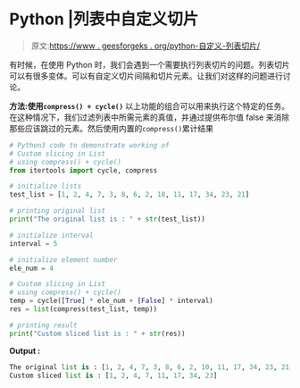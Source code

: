 # Python |列表中自定义切片

> 原文:[https://www . geesforgeks . org/python-自定义-列表切片/](https://www.geeksforgeeks.org/python-custom-slicing-in-list/)

有时候，在使用 Python 时，我们会遇到一个需要执行列表切片的问题。列表切片可以有很多变体。可以有自定义切片间隔和切片元素。让我们对这样的问题进行讨论。

**方法:使用`compress() + cycle()`**
以上功能的组合可以用来执行这个特定的任务。在这种情况下，我们过滤列表中所需元素的真值，并通过提供布尔值 false 来消除那些应该跳过的元素。然后使用内置的`compress()`累计结果

```py
# Python3 code to demonstrate working of
# Custom slicing in List
# using compress() + cycle()
from itertools import cycle, compress

# initialize lists
test_list = [1, 2, 4, 7, 3, 8, 6, 2, 10, 11, 17, 34, 23, 21]

# printing original list
print("The original list is : " + str(test_list))

# initialize interval
interval = 5

# initialize element number 
ele_num = 4

# Custom slicing in List
# using compress() + cycle()
temp = cycle([True] * ele_num + [False] * interval)
res = list(compress(test_list, temp))

# printing result
print("Custom sliced list is : " + str(res))
```

**Output :**

```py
The original list is : [1, 2, 4, 7, 3, 8, 6, 2, 10, 11, 17, 34, 23, 21]
Custom sliced list is : [1, 2, 4, 7, 11, 17, 34, 23]

```